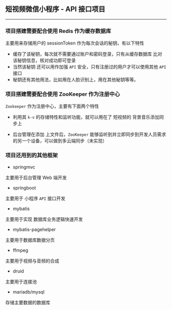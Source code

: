 ## 短视频微信小程序 - API 接口项目

----

### 项目搭建需要配合使用 Redis 作为缓存数据库

主要用来存储用户的 sessionToken 作为每次会话的秘钥，有以下特性

- 缓存了该秘钥，每次就不需要通过账户和密码登录，只有从缓存数据库 比对 该秘钥信息，核对成功即可登录
- 当然该秘钥 还可以用作加强 `API` 安全，只有注册过的用户才可以使用其他 `API` 接口
- 秘钥还有其他用法，比如用在人脸识别上，用在其他秘钥等等。

### 项目搭建需要配合使用  ZooKeeper 作为注册中心

`Zookeeper` 作为注册中心，主要有下面两个特性

- 利用其 `k-v` 的存储特性和监听功能，就可以用在了 短视频的 背景音乐添加同步上

- 后台管理在添加 上文件后，`ZooKeeper` 能够监听到并立即同步到开发人员需求的另一个设备，可以做到多云端同步（未实现）

### 项目还用到的其他框架

- springmvc

主要用于后台管理 Web 端开发 

- springboot

主要用于 小程序 `API` 接口开发

- mybatis

主要用于实现 数据库业务逻辑快速开发

- mybatis-pagehelper

主要用于数据库数据分页

- ffmpeg

主要用于视频与音频的合成

- druid

主要用于连接池

- mariadb/mysql

存储主要数据的数据库

## 

